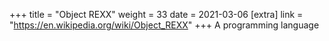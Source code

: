 +++
title = "Object REXX"
weight = 33
date = 2021-03-06
[extra]
link = "https://en.wikipedia.org/wiki/Object_REXX"
+++
A programming language

